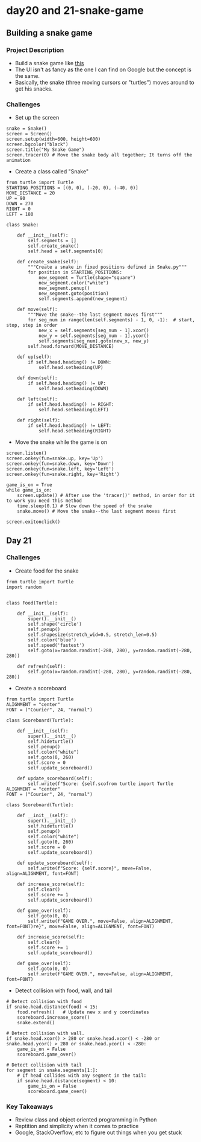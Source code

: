 # day20 and 21-snake-game
## Building a snake game
### Project Description
- Build a snake game like [this](https://www.google.com/search?q=play+snake) 
- The UI isn't as fancy as the one I can find on Google but the concept is the same.
- Basically, the snake (three moving cursors or "turtles") moves around to get his snacks.

### Challenges
- Set up the screen
```
snake = Snake()
screen = Screen()
screen.setup(width=600, height=600)
screen.bgcolor("black")
screen.title("My Snake Game")
screen.tracer(0) # Move the snake body all together; It turns off the animation
```

- Create a class called "Snake"
```
from turtle import Turtle
STARTING_POSITIONS = [(0, 0), (-20, 0), (-40, 0)]
MOVE_DISTANCE = 20
UP = 90
DOWN = 270
RIGHT = 0
LEFT = 180

class Snake:

    def __init__(self):
        self.segments = []
        self.create_snake()
        self.head = self.segments[0]

    def create_snake(self):
        """Create a snake in fixed positions defined in Snake.py"""
        for position in STARTING_POSITIONS:
            new_segment = Turtle(shape="square")
            new_segment.color("white")
            new_segment.penup()
            new_segment.goto(position)
            self.segments.append(new_segment)

    def move(self):
        """Move the snake--the last segment moves first"""
        for seg_num in range(len(self.segments) - 1, 0, -1):  # start, stop, step in order
            new_x = self.segments[seg_num - 1].xcor()
            new_y = self.segments[seg_num - 1].ycor()
            self.segments[seg_num].goto(new_x, new_y)
        self.head.forward(MOVE_DISTANCE)

    def up(self):
        if self.head.heading() != DOWN:
            self.head.setheading(UP)

    def down(self):
        if self.head.heading() != UP:
            self.head.setheading(DOWN)

    def left(self):
        if self.head.heading() != RIGHT:
            self.head.setheading(LEFT)

    def right(self):
        if self.head.heading() != LEFT:
            self.head.setheading(RIGHT)
```            
- Move the snake while the game is on
```
screen.listen()
screen.onkey(fun=snake.up, key='Up')
screen.onkey(fun=snake.down, key='Down')
screen.onkey(fun=snake.left, key='Left')
screen.onkey(fun=snake.right, key='Right')

game_is_on = True
while game_is_on:
    screen.update() # After use the 'tracer()' method, in order for it to work you need this method
    time.sleep(0.1) # Slow down the speed of the snake
    snake.move() # Move the snake--the last segment moves first

screen.exitonclick()
```

## Day 21
### Challenges
- Create food for the snake
```
from turtle import Turtle
import random


class Food(Turtle):

    def __init__(self):
        super().__init__()
        self.shape('circle')
        self.penup()
        self.shapesize(stretch_wid=0.5, stretch_len=0.5)
        self.color('blue')
        self.speed('fastest')
        self.goto(x=random.randint(-280, 280), y=random.randint(-280, 280))

    def refresh(self):
        self.goto(x=random.randint(-280, 280), y=random.randint(-280, 280))
```
- Create a scoreboard
```
from turtle import Turtle
ALIGNMENT = "center"
FONT = ("Courier", 24, "normal")

class Scoreboard(Turtle):

    def __init__(self):
        super().__init__()
        self.hideturtle()
        self.penup()
        self.color("white")
        self.goto(0, 260)
        self.score = 0
        self.update_scoreboard()

    def update_scoreboard(self):
        self.write(f"Score: {self.scofrom turtle import Turtle
ALIGNMENT = "center"
FONT = ("Courier", 24, "normal")

class Scoreboard(Turtle):

    def __init__(self):
        super().__init__()
        self.hideturtle()
        self.penup()
        self.color("white")
        self.goto(0, 260)
        self.score = 0
        self.update_scoreboard()

    def update_scoreboard(self):
        self.write(f"Score: {self.score}", move=False, align=ALIGNMENT, font=FONT)

    def increase_score(self):
        self.clear()
        self.score += 1
        self.update_scoreboard()

    def game_over(self):
        self.goto(0, 0)
        self.write(f"GAME OVER.", move=False, align=ALIGNMENT, font=FONT)re}", move=False, align=ALIGNMENT, font=FONT)

    def increase_score(self):
        self.clear()
        self.score += 1
        self.update_scoreboard()

    def game_over(self):
        self.goto(0, 0)
        self.write(f"GAME OVER.", move=False, align=ALIGNMENT, font=FONT)
```
- Detect collision with food, wall, and tail
```
# Detect collision with food
if snake.head.distance(food) < 15:
    food.refresh()   # Update new x and y coordinates
    scoreboard.increase_score()
    snake.extend()

# Detect collision with wall.
if snake.head.xcor() > 280 or snake.head.xcor() < -280 or snake.head.ycor() > 280 or snake.head.ycor() < -280:
    game_is_on = False
    scoreboard.game_over()

# Detect collision with tail
for segment in snake.segments[1:]:
    # If head collides with any segment in the tail:
    if snake.head.distance(segment) < 10:
        game_is_on = False
        scoreboard.game_over()

```

### Key Takeaways
- Review class and object oriented programming in Python
- Reptition and simplicity when it comes to practice
- Google, StackOverflow, etc to figure out things when you get stuck
